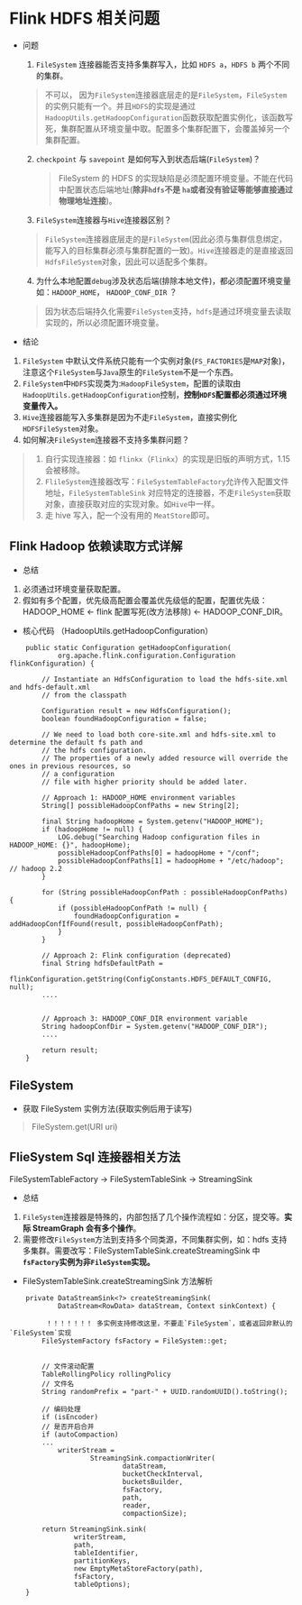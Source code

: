 # Flink HDFS 相关问题

- 问题

  1. `FileSystem` 连接器能否支持多集群写入，比如 `HDFS a`，`HDFS b` 两个不同的集群。

  > 不可以， 因为`FileSystem`连接器底层走的是`FileSystem`，`FileSystem`的实例只能有一个。并且`HDFS`的实现是通过`HadoopUtils.getHadoopConfiguration`函数获取配置实例化，该函数写死，集群配置从环境变量中取。配置多个集群配置下，会覆盖掉另一个集群配置。

  2. `checkpoint` 与 `savepoint` 是如何写入到状态后端(`FileSystem`)？

     > FileSystem 的 HDFS 的实现缺陷是必须配置环境变量。不能在代码中配置状态后端地址(**除非`hdfs`不是 `ha`或者没有验证等能够直接通过物理地址连接**)。

  3. `FileSystem`连接器与`Hive`连接器区别？

  > `FileSystem`连接器底层走的是`FileSystem`(因此必须与集群信息绑定，能写入的目标集群必须与集群配置的一致)。`Hive`连接器走的是直接返回`HdfsFileSystem`对象，因此可以适配多个集群。

  4. 为什么本地配置`debug`涉及状态后端(排除本地文件)，都必须配置环境变量如：`HADOOP_HOME`， `HADOOP_CONF_DIR` ？

  > 因为状态后端持久化需要`FileSystem`支持，`hdfs`是通过环境变量去读取实现的，所以必须配置环境变量。

- 结论

1. `FileSystem` 中默认文件系统只能有一个实例对象(`FS_FACTORIES`是`MAP`对象)，注意这个`FileSystem`与`Java`原生的`FileSystem`不是一个东西。
2. `FileSystem`中`HDFS`实现类为:`HadoopFileSystem`，配置的读取由`HadoopUtils.getHadoopConfiguration`控制，**控制`HDFS`配置都必须通过环境变量传入。**
3. `Hive`连接器能写入多集群是因为不走`FileSystem`，直接实例化`HDFSFileSystem`对象。
4. 如何解决`FileSystem`连接器不支持多集群问题？

> 1. 自行实现连接器：如 `flinkx`（`Flinkx`）的实现是旧版的声明方式，1.15 会被移除。
> 2. `FlileSystem`连接器改写：`FileSystemTableFactory`允许传入配置文件地址，`FileSystemTableSink` 对应特定的连接器，不走`FileSystem`获取对象，直接获取对应的实现对象。如`Hive`中一样。
> 3. 走 hive 写入，配一个没有用的 `MeatStore`即可。

## Flink Hadoop 依赖读取方式详解

- 总结

1. 必须通过环境变量获取配置。
2. 假如有多个配置，优先级高配置会覆盖优先级低的配置，配置优先级：HADOOP_HOME <-  flink 配置写死(改方法移除)  <-  HADOOP_CONF_DIR。

- 核心代码  （HadoopUtils.getHadoopConfiguration）

```
    public static Configuration getHadoopConfiguration(
            org.apache.flink.configuration.Configuration flinkConfiguration) {

        // Instantiate an HdfsConfiguration to load the hdfs-site.xml and hdfs-default.xml
        // from the classpath

        Configuration result = new HdfsConfiguration();
        boolean foundHadoopConfiguration = false;

        // We need to load both core-site.xml and hdfs-site.xml to determine the default fs path and
        // the hdfs configuration.
        // The properties of a newly added resource will override the ones in previous resources, so
        // a configuration
        // file with higher priority should be added later.

        // Approach 1: HADOOP_HOME environment variables
        String[] possibleHadoopConfPaths = new String[2];

        final String hadoopHome = System.getenv("HADOOP_HOME");
        if (hadoopHome != null) {
            LOG.debug("Searching Hadoop configuration files in HADOOP_HOME: {}", hadoopHome);
            possibleHadoopConfPaths[0] = hadoopHome + "/conf";
            possibleHadoopConfPaths[1] = hadoopHome + "/etc/hadoop"; // hadoop 2.2
        }

        for (String possibleHadoopConfPath : possibleHadoopConfPaths) {
            if (possibleHadoopConfPath != null) {
                foundHadoopConfiguration = addHadoopConfIfFound(result, possibleHadoopConfPath);
            }
        }

        // Approach 2: Flink configuration (deprecated)
        final String hdfsDefaultPath =
                flinkConfiguration.getString(ConfigConstants.HDFS_DEFAULT_CONFIG, null);
        ....


        // Approach 3: HADOOP_CONF_DIR environment variable
        String hadoopConfDir = System.getenv("HADOOP_CONF_DIR");
		....

        return result;
    }
```



## FileSystem 

- 获取 FileSystem 实例方法(获取实例后用于读写)

> FileSystem.get(URI uri)



## FlieSystem Sql 连接器相关方法

FileSystemTableFactory -> FileSystemTableSink -> StreamingSink

- 总结

1. `FileSystem`连接器是特殊的，内部包括了几个操作流程如：分区，提交等。**实际 StreamGraph 会有多个操作**。
2. 需要修改`FileSystem`方法到支持多个同类源，不同集群实例，如：hdfs 支持多集群。需要改写：FileSystemTableSink.createStreamingSink 中 **`fsFactory`实例为非`FileSystem`实现。**

- FileSystemTableSink.createStreamingSink 方法解析

```
    private DataStreamSink<?> createStreamingSink(
            DataStream<RowData> dataStream, Context sinkContext) {
            
         ！！！！！！！ 多实例支持修改这里，不要走`FileSystem`，或者返回非默认的`FileSystem`实现
        FileSystemFactory fsFactory = FileSystem::get;
        
        
        // 文件滚动配置
        TableRollingPolicy rollingPolicy 
		// 文件名
        String randomPrefix = "part-" + UUID.randomUUID().toString();
        
        // 编码处理
        if (isEncoder) 
        // 是否开启合并
        if (autoCompaction) 
        ...
            writerStream =
                    StreamingSink.compactionWriter(
                            dataStream,
                            bucketCheckInterval,
                            bucketsBuilder,
                            fsFactory,
                            path,
                            reader,
                            compactionSize);
        
        return StreamingSink.sink(
                writerStream,
                path,
                tableIdentifier,
                partitionKeys,
                new EmptyMetaStoreFactory(path),
                fsFactory,
                tableOptions);
    }
```



